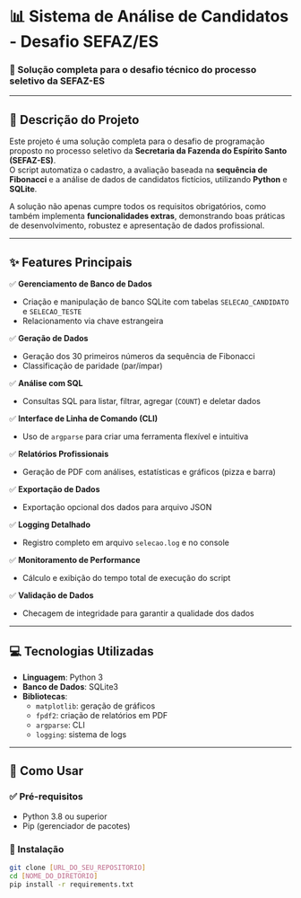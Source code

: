 # 📊 Sistema de Análise de Candidatos - Desafio SEFAZ/ES

### 🚀 Solução completa para o desafio técnico do processo seletivo da SEFAZ-ES

---

## 📝 Descrição do Projeto

Este projeto é uma solução completa para o desafio de programação proposto no processo seletivo da **Secretaria da Fazenda do Espírito Santo (SEFAZ-ES)**.  
O script automatiza o cadastro, a avaliação baseada na **sequência de Fibonacci** e a análise de dados de candidatos fictícios, utilizando **Python** e **SQLite**.

A solução não apenas cumpre todos os requisitos obrigatórios, como também implementa **funcionalidades extras**, demonstrando boas práticas de desenvolvimento, robustez e apresentação de dados profissional.

---

## ✨ Features Principais

✅ **Gerenciamento de Banco de Dados**  
- Criação e manipulação de banco SQLite com tabelas `SELECAO_CANDIDATO` e `SELECAO_TESTE`  
- Relacionamento via chave estrangeira

✅ **Geração de Dados**  
- Geração dos 30 primeiros números da sequência de Fibonacci  
- Classificação de paridade (par/ímpar)

✅ **Análise com SQL**  
- Consultas SQL para listar, filtrar, agregar (`COUNT`) e deletar dados

✅ **Interface de Linha de Comando (CLI)**  
- Uso de `argparse` para criar uma ferramenta flexível e intuitiva

✅ **Relatórios Profissionais**  
- Geração de PDF com análises, estatísticas e gráficos (pizza e barra)

✅ **Exportação de Dados**  
- Exportação opcional dos dados para arquivo JSON

✅ **Logging Detalhado**  
- Registro completo em arquivo `selecao.log` e no console

✅ **Monitoramento de Performance**  
- Cálculo e exibição do tempo total de execução do script

✅ **Validação de Dados**  
- Checagem de integridade para garantir a qualidade dos dados

---

## 💻 Tecnologias Utilizadas

- **Linguagem**: Python 3  
- **Banco de Dados**: SQLite3  
- **Bibliotecas**:
  - `matplotlib`: geração de gráficos
  - `fpdf2`: criação de relatórios em PDF
  - `argparse`: CLI
  - `logging`: sistema de logs

---

## 🚀 Como Usar

### ✅ Pré-requisitos

- Python 3.8 ou superior  
- Pip (gerenciador de pacotes)

### 🔧 Instalação

```bash
git clone [URL_DO_SEU_REPOSITORIO]
cd [NOME_DO_DIRETORIO]
pip install -r requirements.txt
